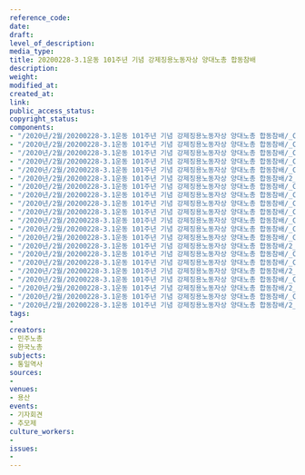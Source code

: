 ```yaml
---
reference_code: 
date: 
draft: 
level_of_description: 
media_type: 
title: 20200228-3.1운동 101주년 기념 강제징용노동자상 양대노총 합동참배
description: 
weight: 
modified_at: 
created_at: 
link: 
public_access_status: 
copyright_status: 
components:
- "/2020년/2월/20200228-3.1운동 101주년 기념 강제징용노동자상 양대노총 합동참배/_CTU2175.jpg"
- "/2020년/2월/20200228-3.1운동 101주년 기념 강제징용노동자상 양대노총 합동참배/_CTU2097.jpg"
- "/2020년/2월/20200228-3.1운동 101주년 기념 강제징용노동자상 양대노총 합동참배/_CTU2184.jpg"
- "/2020년/2월/20200228-3.1운동 101주년 기념 강제징용노동자상 양대노총 합동참배/_CTU2022.jpg"
- "/2020년/2월/20200228-3.1운동 101주년 기념 강제징용노동자상 양대노총 합동참배/_CTU2102.jpg"
- "/2020년/2월/20200228-3.1운동 101주년 기념 강제징용노동자상 양대노총 합동참배/2_CTU2056.jpg"
- "/2020년/2월/20200228-3.1운동 101주년 기념 강제징용노동자상 양대노총 합동참배/_CTU2156.jpg"
- "/2020년/2월/20200228-3.1운동 101주년 기념 강제징용노동자상 양대노총 합동참배/_CTU2114.jpg"
- "/2020년/2월/20200228-3.1운동 101주년 기념 강제징용노동자상 양대노총 합동참배/_CTU2056.jpg"
- "/2020년/2월/20200228-3.1운동 101주년 기념 강제징용노동자상 양대노총 합동참배/_CTU2133.jpg"
- "/2020년/2월/20200228-3.1운동 101주년 기념 강제징용노동자상 양대노총 합동참배/_CTU2028.jpg"
- "/2020년/2월/20200228-3.1운동 101주년 기념 강제징용노동자상 양대노총 합동참배/_CTU2073.jpg"
- "/2020년/2월/20200228-3.1운동 101주년 기념 강제징용노동자상 양대노총 합동참배/_CTU2177.jpg"
- "/2020년/2월/20200228-3.1운동 101주년 기념 강제징용노동자상 양대노총 합동참배/2_CTU2050.jpg"
- "/2020년/2월/20200228-3.1운동 101주년 기념 강제징용노동자상 양대노총 합동참배/_CTU2038.jpg"
- "/2020년/2월/20200228-3.1운동 101주년 기념 강제징용노동자상 양대노총 합동참배/_CTU2186.jpg"
- "/2020년/2월/20200228-3.1운동 101주년 기념 강제징용노동자상 양대노총 합동참배/2_CTU2064.jpg"
- "/2020년/2월/20200228-3.1운동 101주년 기념 강제징용노동자상 양대노총 합동참배/_CTU2170.jpg"
- "/2020년/2월/20200228-3.1운동 101주년 기념 강제징용노동자상 양대노총 합동참배/2_CTU2026.jpg"
- "/2020년/2월/20200228-3.1운동 101주년 기념 강제징용노동자상 양대노총 합동참배/_CTU2026.jpg"
- "/2020년/2월/20200228-3.1운동 101주년 기념 강제징용노동자상 양대노총 합동참배/2_CTU2031.jpg"
tags:
- 
creators:
- 민주노총
- 한국노총
subjects:
- 통일역사
sources:
- 
venues:
- 용산
events:
- 기자회견
- 추모제
culture_workers:
- 
issues:
- 
---
```

